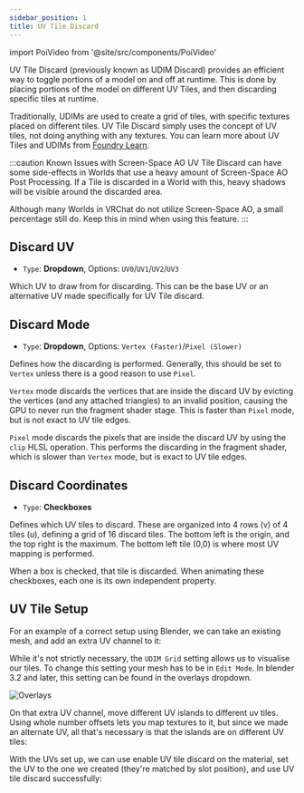 ```yaml
---
sidebar_position: 1
title: UV Tile Discard
---
```

import PoiVideo from '@site/src/components/PoiVideo' 

UV Tile Discard (previously known as UDIM Discard) provides an efficient way to toggle portions of a model on and off at runtime. This is done by placing portions of the model on different UV Tiles, and then discarding specific tiles at runtime.

Traditionally, UDIMs are used to create a grid of tiles, with specific textures placed on different tiles. UV Tile Discard simply uses the concept of UV tiles, not doing anything with any textures. You can learn more about UV Tiles and UDIMs from [Foundry Learn](https://learn.foundry.com/modo/901/content/help/pages/uving/udim_workflow.html).

:::caution Known Issues with Screen-Space AO
UV Tile Discard can have some side-effects in Worlds that use a heavy amount of Screen-Space AO Post Processing. If a Tile is discarded in a World with this, heavy shadows will be visible around the discarded area.

Although many Worlds in VRChat do not utilize Screen-Space AO, a small percentage still do. Keep this in mind when using this feature.
:::

## Discard UV

- `Type`: **Dropdown**, Options: `UV0`/`UV1`/`UV2`/`UV3`

Which UV to draw from for discarding. This can be the base UV or an alternative UV made specifically for UV Tile discard.

## Discard Mode

- `Type`: **Dropdown**, Options: `Vertex (Faster)`/`Pixel (Slower)`

Defines how the discarding is performed. Generally, this should be set to `Vertex` unless there is a good reason to use `Pixel`.

`Vertex` mode discards the vertices that are inside the discard UV by evicting the vertices (and any attached triangles) to an invalid position, causing the GPU to never run the fragment shader stage. This is faster than `Pixel` mode, but is not exact to UV tile edges.

`Pixel` mode discards the pixels that are inside the discard UV by using the `clip` HLSL operation. This performs the discarding in the fragment shader, which is slower than `Vertex` mode, but is exact to UV tile edges.

## Discard Coordinates

- `Type`: **Checkboxes**

Defines which UV tiles to discard. These are organized into 4 rows (v) of 4 tiles (u), defining a grid of 16 discard tiles. The bottom left is the origin, and the top right is the maximum. The bottom left tile (0,0) is where most UV mapping is performed.

When a box is checked, that tile is discarded. When animating these checkboxes, each one is its own independent property.


## UV Tile Setup

For an example of a correct setup using Blender, we can take an existing mesh, and add an extra UV channel to it:

<PoiVideo url='/vid/special-fx/uv-tile-discard_setup_blender1.mp4'/>

While it's not strictly necessary, the `UDIM Grid` setting allows us to visualise our tiles. To change this setting your mesh has to be in `Edit Mode`. In blender 3.2 and later, this setting can be found in the overlays dropdown.

![Overlays](/img/special-fx/uv-tile-discard_overlays.png)

On that extra UV channel, move different UV islands to different uv tiles. Using whole number offsets lets you map textures to it, but since we made an alternate UV, all that's necessary is that the islands are on different UV tiles:

<PoiVideo url='/vid/special-fx/uv-tile-discard_setup_blender2.mp4'/>

With the UVs set up, we can use enable UV tile discard on the material, set the UV to the one we created (they're matched by slot position), and use UV tile discard successfully:

<PoiVideo url='/vid/special-fx/uv-tile-discard_setup_unity1.mp4'/>
